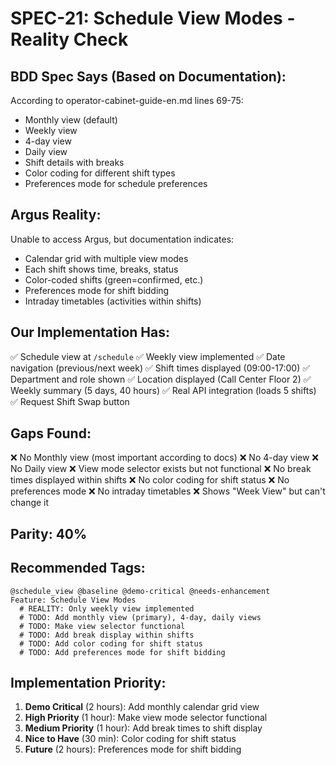 # SPEC-21: Schedule View Modes - Reality Check

## BDD Spec Says (Based on Documentation):
According to operator-cabinet-guide-en.md lines 69-75:
- Monthly view (default)
- Weekly view 
- 4-day view
- Daily view
- Shift details with breaks
- Color coding for different shift types
- Preferences mode for schedule preferences

## Argus Reality:
Unable to access Argus, but documentation indicates:
- Calendar grid with multiple view modes
- Each shift shows time, breaks, status
- Color-coded shifts (green=confirmed, etc.)
- Preferences mode for shift bidding
- Intraday timetables (activities within shifts)

## Our Implementation Has:
✅ Schedule view at `/schedule`
✅ Weekly view implemented
✅ Date navigation (previous/next week)
✅ Shift times displayed (09:00-17:00)
✅ Department and role shown
✅ Location displayed (Call Center Floor 2)
✅ Weekly summary (5 days, 40 hours)
✅ Real API integration (loads 5 shifts)
✅ Request Shift Swap button

## Gaps Found:
❌ No Monthly view (most important according to docs)
❌ No 4-day view
❌ No Daily view
❌ View mode selector exists but not functional
❌ No break times displayed within shifts
❌ No color coding for shift status
❌ No preferences mode
❌ No intraday timetables
❌ Shows "Week View" but can't change it

## Parity: 40%

## Recommended Tags:
```gherkin
@schedule_view @baseline @demo-critical @needs-enhancement
Feature: Schedule View Modes
  # REALITY: Only weekly view implemented
  # TODO: Add monthly view (primary), 4-day, daily views
  # TODO: Make view selector functional
  # TODO: Add break display within shifts
  # TODO: Add color coding for shift status
  # TODO: Add preferences mode for shift bidding
```

## Implementation Priority:
1. **Demo Critical** (2 hours): Add monthly calendar grid view
2. **High Priority** (1 hour): Make view mode selector functional
3. **Medium Priority** (1 hour): Add break times to shift display
4. **Nice to Have** (30 min): Color coding for shift status
5. **Future** (2 hours): Preferences mode for shift bidding